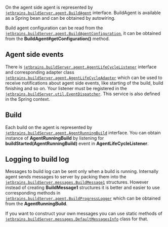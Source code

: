 [//]: # (title: Agent-side Object Model)
[//]: # (auxiliary-id: Agent-side+Object+Model.html)

On the agent side agent is represented by [`jetbrains.buildServer.agent.BuildAgent`](http://javadoc.jetbrains.net/teamcity/openapi/current/jetbrains/buildServer/agent/BuildAgent.html) interface. BuildAgent is available as a Spring bean and can be obtained by autowiring.

Build agent configuration can be read from the [`jetbrains.buildServer.agent.BuildAgentConfiguration`](http://javadoc.jetbrains.net/teamcity/openapi/current/jetbrains/buildServer/agent/BuildAgentConfiguration.html), it can be obtained from the __BuildAgent#getConfiguration()__ method.

## Agent side events

There is [`jetbrains.buildServer.agent.AgentLifeCycleListener`](http://javadoc.jetbrains.net/teamcity/openapi/current/jetbrains/buildServer/agent/AgentLifeCycleListener.html) interface and corresponding adapter class [`jetbrains.buildServer.agent.AgentLifeCycleAdapter`](http://javadoc.jetbrains.net/teamcity/openapi/current/jetbrains/buildServer/agent/AgentLifeCycleAdapter.html) which can be used to receive notifications about agent side events, like starting of the build, build finishing and so on. Your listener must be registered in the [`jetbrains.buildServer.util.EventDispatcher`](http://javadoc.jetbrains.net/teamcity/openapi/current/jetbrains/buildServer/util/EventDispatcher.html). This service is also defined in the Spring context.

## Build

Each build on the agent is represented by [`jetbrains.buildServer.agent.AgentRunningBuild`](http://javadoc.jetbrains.net/teamcity/openapi/current/jetbrains/buildServer/agent/AgentRunningBuild.html) interface. You can obtain instance of __AgentRunningBuild__ by listening for __buildStarted(AgentRunningBuild)__ event in __AgentLifeCycleListener__.

## Logging to build log

Messages to build log can be sent only when a build is running. Internally agent sends messages to server by packing them into the [`jetbrains.buildServer.messages.BuildMessage1`](http://javadoc.jetbrains.net/teamcity/openapi/current/jetbrains/buildServer/messages/BuildMessage1.html) structures. However instead of creating __BuildMessage1__ structures it is better and easier to use corresponding methods in [`jetbrains.buildServer.agent.BuildProgressLogger`](http://javadoc.jetbrains.net/teamcity/openapi/current/jetbrains/buildServer/agent/BuildProgressLogger.html) which can be obtained from the __AgentRunningBuild__.

If you want to construct your own messages you can use static methods of [`jetbrains.buildServer.messages.DefaultMessagesInfo`](http://javadoc.jetbrains.net/teamcity/openapi/current/jetbrains/buildServer/messages/DefaultMessagesInfo.html) class for that.
